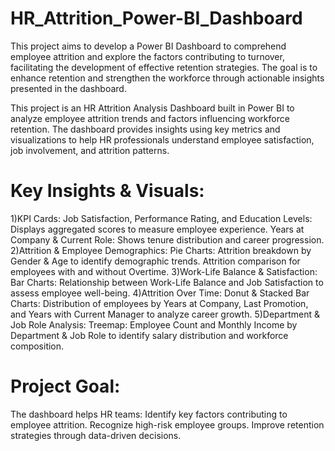 # HR_Attrition_Power-BI_Dashboard
This project aims to develop a Power BI Dashboard to comprehend employee attrition and explore the factors contributing to turnover, facilitating the development of effective retention strategies. The goal is to enhance retention and strengthen the workforce through actionable insights presented in the dashboard.

This project is an HR Attrition Analysis Dashboard built in Power BI to analyze employee attrition trends and factors influencing workforce retention. The dashboard provides insights using key metrics and visualizations to help HR professionals understand employee satisfaction, job involvement, and attrition patterns.

# Key Insights & Visuals:
1)KPI Cards: Job Satisfaction, Performance Rating, and Education Levels: Displays aggregated scores to measure employee experience. Years at Company & Current Role: Shows tenure distribution and career progression. 
2)Attrition & Employee Demographics: Pie Charts: Attrition breakdown by Gender & Age to identify demographic trends. Attrition comparison for employees with and without Overtime.
3)Work-Life Balance & Satisfaction: Bar Charts: Relationship between Work-Life Balance and Job Satisfaction to assess employee well-being.
4)Attrition Over Time: Donut & Stacked Bar Charts: Distribution of employees by Years at Company, Last Promotion, and Years with Current Manager to analyze career growth.
5)Department & Job Role Analysis: Treemap: Employee Count and Monthly Income by Department & Job Role to identify salary distribution and workforce composition.

# Project Goal:
The dashboard helps HR teams: Identify key factors contributing to employee attrition. Recognize high-risk employee groups. Improve retention strategies through data-driven decisions.
